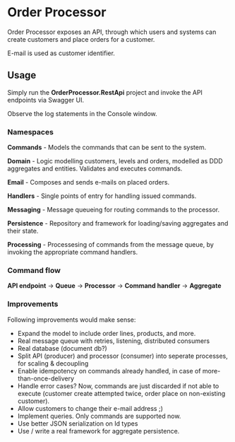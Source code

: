 # Order Processor

Order Processor exposes an API, through which users and systems can create customers and place orders for a customer. 

E-mail is used as customer identifier.

## Usage

Simply run the **OrderProcessor.RestApi** project and invoke the API endpoints via Swagger UI.

Observe the log statements in the Console window.

### Namespaces

**Commands** - Models the commands that can be sent to the system.

**Domain** - Logic modelling customers, levels and orders, modelled as DDD aggregates and entities. Validates and executes commands.

**Email** - Composes and sends e-mails on placed orders.

**Handlers** - Single points of entry for handling issued commands.

**Messaging** - Message queueing for routing commands to the processor.

**Persistence** - Repository and framework for loading/saving aggregates and their state.

**Processing** - Processesing of commands from the message queue, by invoking the appropriate command handlers.

### Command flow

**API endpoint** -> **Queue** -> **Processor** -> **Command handler** -> **Aggregate**

### Improvements

Following improvements would make sense:
- Expand the model to include order lines, products, and more.
- Real message queue with retries, listening, distributed consumers
- Real database (document db?)
- Split API (producer) and processor (consumer) into seperate processes, for scaling & decoupling 
- Enable idempotency on commands already handled, in case of more-than-once-delivery
- Handle error cases? Now, commands are just discarded if not able to execute (customer create attempted twice, order place on non-existing customer).
- Allow customers to change their e-mail address ;)
- Implement queries. Only commands are supported now.
- Use better JSON serialization on Id types
- Use / write a real framework for aggregate persistence.
